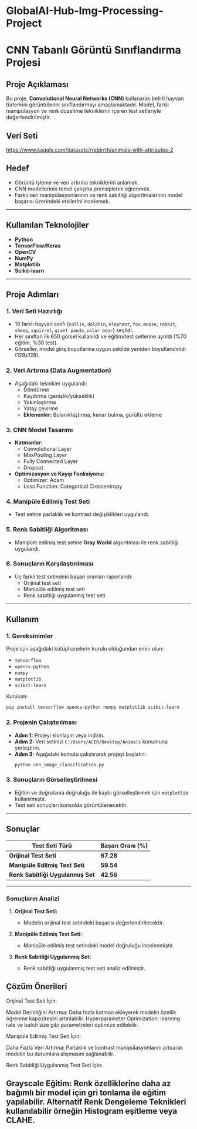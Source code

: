 # GlobalAI-Hub-Img-Processing-Project

# CNN Tabanlı Görüntü Sınıflandırma Projesi

## Proje Açıklaması
Bu proje, **Convolutional Neural Networks (CNN)** kullanarak belirli hayvan türlerinin görüntülerini sınıflandırmayı amaçlamaktadır. Model, farklı manipülasyon ve renk düzeltme tekniklerini içeren test setleriyle değerlendirilmiştir.
## Veri Seti
https://www.kaggle.com/datasets/rrebirrth/animals-with-attributes-2
## Hedef
- Görüntü işleme ve veri artırma tekniklerini anlamak.
- CNN modellerinin temel çalışma prensiplerini öğrenmek.
- Farklı veri manipülasyonlarının ve renk sabitliği algoritmalarının model başarısı üzerindeki etkilerini incelemek.

---

## Kullanılan Teknolojiler
- **Python**
- **TensorFlow/Keras**
- **OpenCV**
- **NumPy**
- **Matplotlib**
- **Scikit-learn**

---

## Proje Adımları

### 1. Veri Seti Hazırlığı
- 10 farklı hayvan sınıfı (`collie`, `dolphin`, `elephant`, `fox`, `moose`, `rabbit`, `sheep`, `squirrel`, `giant panda`, `polar bear`) seçildi.
- Her sınıftan ilk 650 görsel kullanıldı ve eğitim/test setlerine ayrıldı (%70 eğitim, %30 test).
- Görseller, model giriş boyutlarına uygun şekilde yeniden boyutlandırıldı (128x128).

### 2. Veri Artırma (Data Augmentation)
- Aşağıdaki teknikler uygulandı:
  - Döndürme
  - Kaydırma (genişlik/yükseklik)
  - Yakınlaştırma
  - Yatay çevirme
  - **Eklenenler:** Bulanıklaştırma, kenar bulma, gürültü ekleme

### 3. CNN Model Tasarımı
- **Katmanlar:**
  - Convolutional Layer
  - MaxPooling Layer
  - Fully Connected Layer
  - Dropout
- **Optimizasyon ve Kayıp Fonksiyonu:**
  - Optimizer: Adam
  - Loss Function: Categorical Crossentropy

### 4. Manipüle Edilmiş Test Seti
- Test setine parlaklık ve kontrast değişiklikleri uygulandı.

### 5. Renk Sabitliği Algoritması
- Manipüle edilmiş test setine **Gray World** algoritması ile renk sabitliği uygulandı.

### 6. Sonuçların Karşılaştırılması
- Üç farklı test setindeki başarı oranları raporlandı:
  - Orijinal test seti
  - Manipüle edilmiş test seti
  - Renk sabitliği uygulanmış test seti

---

## Kullanım

### 1. Gereksinimler
Proje için aşağıdaki kütüphanelerin kurulu olduğundan emin olun:
- `tensorflow`
- `opencv-python`
- `numpy`
- `matplotlib`
- `scikit-learn`

Kurulum:
```bash
pip install tensorflow opencv-python numpy matplotlib scikit-learn
```

### 2. Projenin Çalıştırılması
- **Adım 1:** Projeyi klonlayın veya indirin.
- **Adım 2:** Veri setinizi `C:/Users/ACER/Desktop/Animals` konumuna yerleştirin.
- **Adım 3:** Aşağıdaki komutu çalıştırarak projeyi başlatın:
  ```bash
  python cnn_image_classification.py
  ```

### 3. Sonuçların Görselleştirilmesi
- Eğitim ve doğrulama doğruluğu ile kaybı görselleştirmek için `matplotlib` kullanılmıştır.
- Test seti sonuçları konsolda görüntülenecektir.

---

## Sonuçlar

| Test Seti Türü               | Başarı Oranı (%) |
|------------------------------|------------------|
| **Orijinal Test Seti**       | **67.28**         |
| **Manipüle Edilmiş Test Seti** | **59.54**         |
| **Renk Sabitliği Uygulanmış Set** | **42.56**         |

---

### **Sonuçların Analizi**
1. **Orijinal Test Seti:**
   - Modelin orijinal test setindeki başarısı değerlendirilecektir.
   
2. **Manipüle Edilmiş Test Seti:**
   - Manipüle edilmiş test setindeki model doğruluğu incelenmiştir.

3. **Renk Sabitliği Uygulanmış Set:**
   - Renk sabitliği uygulanmış test seti analiz edilmiştir.
## Çözüm Önerileri 
Orijinal Test Seti İçin:

Model Derinliğini Artırma: Daha fazla katman ekleyerek modelin özellik öğrenme kapasitesini artırılabilir.
Hyperparameter Optimization: learning rate ve batch size gibi parametreleri optimize edilebilir.

Manipüle Edilmiş Test Seti İçin:

Daha Fazla Veri Artırma: Parlaklık ve kontrast manipülasyonlarını artırarak modelin bu durumlara alışmasını sağlanabilir.

Renk Sabitliği Uygulanmış Test Seti İçin:

Grayscale Eğitim: Renk özelliklerine daha az bağımlı bir model için gri tonlama ile eğitim yapılabilir.
Alternatif Renk Dengeleme Teknikleri kullanılabilir örneğin Histogram eşitleme veya CLAHE.
---
